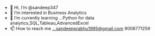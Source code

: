- 👋 Hi, I’m @sandeep347
- 👀 I’m interested in Business Analytics
- 🌱 I’m currently learning ...Python for data analytics,SQL,Tableau,AdvancedExcel
- 📫 How to reach me ...sandeepprabhu1995@gmail.com 9008771259

<!---
sandeep347/sandeep347 is a ✨ special ✨ repository because its `README.md` (this file) appears on your GitHub profile.
You can click the Preview link to take a look at your changes.
--->
